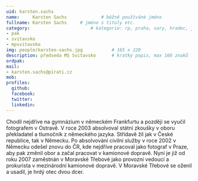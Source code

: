 ```yaml
---
uid: karsten.sachs
name:     Karsten Sachs      		# běžně používáné jméno
fullname: Karsten Sachs		# jméno s tituly etc.
category:                 		# kategorie: rp, praha, vary, hradec, jmk, senat
- pak
- svitavsko 
- mpsvitavsko
img: people/karsten-sachs.jpg           # 165 x 220
description: předseda MS Svitavsko		# kratký popis, max 160 znaků
ordpak: 
mail:
- karsten.sachs@pirati.cz
mob: 
profiles:
  github:
  facebook: 
  twitter:
  linkedin:
---
```

 Chodil nejdříve na gymnázium v německém Frankfurtu a později se vyučil fotografem v Ostravě. V roce 2003 absolvoval státní zkoušky v oboru překladatel a tlumočník z německého jazyka. Střídavě žil jak v České republice, tak v Německu. Po absolvování civilní služby v roce 2002 v Německu odešel znovu do ČR, kde nejdříve pracoval jako fotograf v Praze, aby pak změnil obor a začal pracovat v kamionové dopravě. Nyní je již od roku 2007 zaměstnán v Moravské Třebové jako provozní vedoucí a prokurista v mezinárodní kamionové dopravě. V Moravské Třebové se oženil a usadil, je hrdý otec dvou dcer. 
